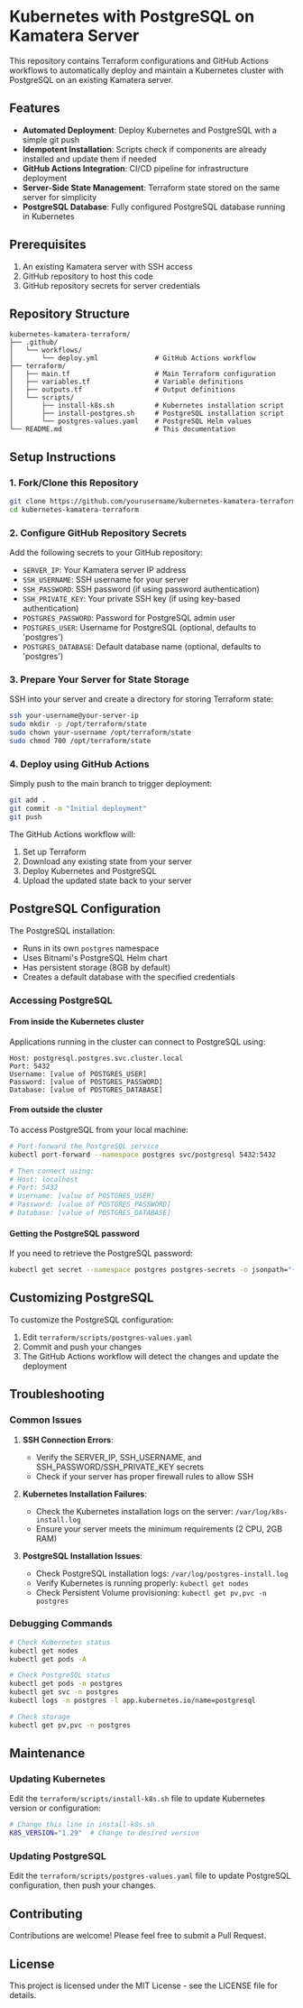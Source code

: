 # Kubernetes with PostgreSQL on Kamatera Server

This repository contains Terraform configurations and GitHub Actions workflows to automatically deploy and maintain a Kubernetes cluster with PostgreSQL on an existing Kamatera server.

## Features

- **Automated Deployment**: Deploy Kubernetes and PostgreSQL with a simple git push
- **Idempotent Installation**: Scripts check if components are already installed and update them if needed
- **GitHub Actions Integration**: CI/CD pipeline for infrastructure deployment
- **Server-Side State Management**: Terraform state stored on the same server for simplicity
- **PostgreSQL Database**: Fully configured PostgreSQL database running in Kubernetes

## Prerequisites

1. An existing Kamatera server with SSH access
2. GitHub repository to host this code
3. GitHub repository secrets for server credentials

## Repository Structure

```
kubernetes-kamatera-terraform/
├── .github/
│   └── workflows/
│       └── deploy.yml              # GitHub Actions workflow
├── terraform/
│   ├── main.tf                     # Main Terraform configuration
│   ├── variables.tf                # Variable definitions
│   ├── outputs.tf                  # Output definitions
│   └── scripts/
│       ├── install-k8s.sh          # Kubernetes installation script
│       ├── install-postgres.sh     # PostgreSQL installation script
│       └── postgres-values.yaml    # PostgreSQL Helm values
└── README.md                       # This documentation
```

## Setup Instructions

### 1. Fork/Clone this Repository

```bash
git clone https://github.com/yourusername/kubernetes-kamatera-terraform.git
cd kubernetes-kamatera-terraform
```

### 2. Configure GitHub Repository Secrets

Add the following secrets to your GitHub repository:

- `SERVER_IP`: Your Kamatera server IP address
- `SSH_USERNAME`: SSH username for your server
- `SSH_PASSWORD`: SSH password (if using password authentication)
- `SSH_PRIVATE_KEY`: Your private SSH key (if using key-based authentication)
- `POSTGRES_PASSWORD`: Password for PostgreSQL admin user
- `POSTGRES_USER`: Username for PostgreSQL (optional, defaults to 'postgres')
- `POSTGRES_DATABASE`: Default database name (optional, defaults to 'postgres')

### 3. Prepare Your Server for State Storage

SSH into your server and create a directory for storing Terraform state:

```bash
ssh your-username@your-server-ip
sudo mkdir -p /opt/terraform/state
sudo chown your-username /opt/terraform/state
sudo chmod 700 /opt/terraform/state
```

### 4. Deploy using GitHub Actions

Simply push to the main branch to trigger deployment:

```bash
git add .
git commit -m "Initial deployment"
git push
```

The GitHub Actions workflow will:
1. Set up Terraform
2. Download any existing state from your server
3. Deploy Kubernetes and PostgreSQL
4. Upload the updated state back to your server

## PostgreSQL Configuration

The PostgreSQL installation:

- Runs in its own `postgres` namespace
- Uses Bitnami's PostgreSQL Helm chart
- Has persistent storage (8GB by default)
- Creates a default database with the specified credentials

### Accessing PostgreSQL

#### From inside the Kubernetes cluster

Applications running in the cluster can connect to PostgreSQL using:

```
Host: postgresql.postgres.svc.cluster.local
Port: 5432
Username: [value of POSTGRES_USER]
Password: [value of POSTGRES_PASSWORD]
Database: [value of POSTGRES_DATABASE]
```

#### From outside the cluster

To access PostgreSQL from your local machine:

```bash
# Port-forward the PostgreSQL service
kubectl port-forward --namespace postgres svc/postgresql 5432:5432

# Then connect using:
# Host: localhost
# Port: 5432
# Username: [value of POSTGRES_USER]  
# Password: [value of POSTGRES_PASSWORD]
# Database: [value of POSTGRES_DATABASE]
```

#### Getting the PostgreSQL password

If you need to retrieve the PostgreSQL password:

```bash
kubectl get secret --namespace postgres postgres-secrets -o jsonpath="{.data.postgres-password}" | base64 --decode
```

## Customizing PostgreSQL

To customize the PostgreSQL configuration:

1. Edit `terraform/scripts/postgres-values.yaml`
2. Commit and push your changes
3. The GitHub Actions workflow will detect the changes and update the deployment

## Troubleshooting

### Common Issues

1. **SSH Connection Errors**:
   - Verify the SERVER_IP, SSH_USERNAME, and SSH_PASSWORD/SSH_PRIVATE_KEY secrets
   - Check if your server has proper firewall rules to allow SSH

2. **Kubernetes Installation Failures**:
   - Check the Kubernetes installation logs on the server: `/var/log/k8s-install.log`
   - Ensure your server meets the minimum requirements (2 CPU, 2GB RAM)

3. **PostgreSQL Installation Issues**:
   - Check PostgreSQL installation logs: `/var/log/postgres-install.log`
   - Verify Kubernetes is running properly: `kubectl get nodes`
   - Check Persistent Volume provisioning: `kubectl get pv,pvc -n postgres`

### Debugging Commands

```bash
# Check Kubernetes status
kubectl get nodes
kubectl get pods -A

# Check PostgreSQL status
kubectl get pods -n postgres
kubectl get svc -n postgres
kubectl logs -n postgres -l app.kubernetes.io/name=postgresql

# Check storage
kubectl get pv,pvc -n postgres
```

## Maintenance

### Updating Kubernetes

Edit the `terraform/scripts/install-k8s.sh` file to update Kubernetes version or configuration:

```bash
# Change this line in install-k8s.sh
K8S_VERSION="1.29"  # Change to desired version
```

### Updating PostgreSQL

Edit the `terraform/scripts/postgres-values.yaml` file to update PostgreSQL configuration, then push your changes.

## Contributing

Contributions are welcome! Please feel free to submit a Pull Request.

## License

This project is licensed under the MIT License - see the LICENSE file for details.